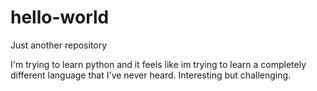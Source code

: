 # hello-world
Just another repository


I'm trying to learn python and it feels like im trying to learn a completely different language that I've never heard. Interesting but challenging. 
